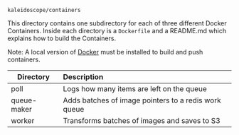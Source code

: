 `kaleidoscope/containers`

This directory contains one subdirectory for each of three different Docker Containers.
Inside each directory is a `Dockerfile` and a README.md which explains how to build the Containers.

Note: A local version of [Docker](https://www.docker.com) must be installed to build and push containers.

| Directory        | Description |
| --- |:---|
| poll      | Logs how many items are left on the queue |
| queue-maker      | Adds batches of image pointers to a redis work queue      |
| worker | Transforms batches of images and saves to S3      |